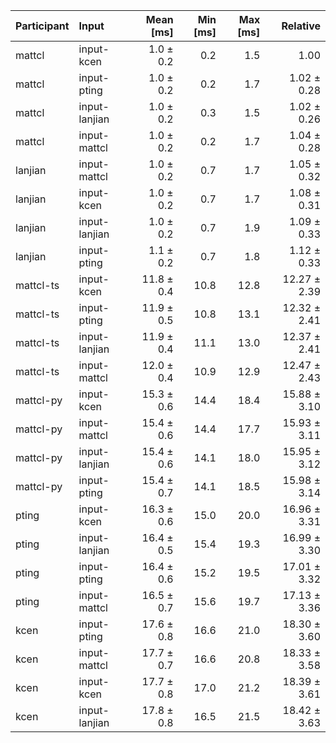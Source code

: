 | Participant | Input | Mean [ms] | Min [ms] | Max [ms] | Relative |
|:---|:---|---:|---:|---:|---:|
| mattcl | input-kcen | 1.0 ± 0.2 | 0.2 | 1.5 | 1.00 |
| mattcl | input-pting | 1.0 ± 0.2 | 0.2 | 1.7 | 1.02 ± 0.28 |
| mattcl | input-lanjian | 1.0 ± 0.2 | 0.3 | 1.5 | 1.02 ± 0.26 |
| mattcl | input-mattcl | 1.0 ± 0.2 | 0.2 | 1.7 | 1.04 ± 0.28 |
| lanjian | input-mattcl | 1.0 ± 0.2 | 0.7 | 1.7 | 1.05 ± 0.32 |
| lanjian | input-kcen | 1.0 ± 0.2 | 0.7 | 1.7 | 1.08 ± 0.31 |
| lanjian | input-lanjian | 1.0 ± 0.2 | 0.7 | 1.9 | 1.09 ± 0.33 |
| lanjian | input-pting | 1.1 ± 0.2 | 0.7 | 1.8 | 1.12 ± 0.33 |
| mattcl-ts | input-kcen | 11.8 ± 0.4 | 10.8 | 12.8 | 12.27 ± 2.39 |
| mattcl-ts | input-pting | 11.9 ± 0.5 | 10.8 | 13.1 | 12.32 ± 2.41 |
| mattcl-ts | input-lanjian | 11.9 ± 0.4 | 11.1 | 13.0 | 12.37 ± 2.41 |
| mattcl-ts | input-mattcl | 12.0 ± 0.4 | 10.9 | 12.9 | 12.47 ± 2.43 |
| mattcl-py | input-kcen | 15.3 ± 0.6 | 14.4 | 18.4 | 15.88 ± 3.10 |
| mattcl-py | input-mattcl | 15.4 ± 0.6 | 14.4 | 17.7 | 15.93 ± 3.11 |
| mattcl-py | input-lanjian | 15.4 ± 0.6 | 14.1 | 18.0 | 15.95 ± 3.12 |
| mattcl-py | input-pting | 15.4 ± 0.7 | 14.1 | 18.5 | 15.98 ± 3.14 |
| pting | input-kcen | 16.3 ± 0.6 | 15.0 | 20.0 | 16.96 ± 3.31 |
| pting | input-lanjian | 16.4 ± 0.5 | 15.4 | 19.3 | 16.99 ± 3.30 |
| pting | input-pting | 16.4 ± 0.6 | 15.2 | 19.5 | 17.01 ± 3.32 |
| pting | input-mattcl | 16.5 ± 0.7 | 15.6 | 19.7 | 17.13 ± 3.36 |
| kcen | input-pting | 17.6 ± 0.8 | 16.6 | 21.0 | 18.30 ± 3.60 |
| kcen | input-mattcl | 17.7 ± 0.7 | 16.6 | 20.8 | 18.33 ± 3.58 |
| kcen | input-kcen | 17.7 ± 0.8 | 17.0 | 21.2 | 18.39 ± 3.61 |
| kcen | input-lanjian | 17.8 ± 0.8 | 16.5 | 21.5 | 18.42 ± 3.63 |
